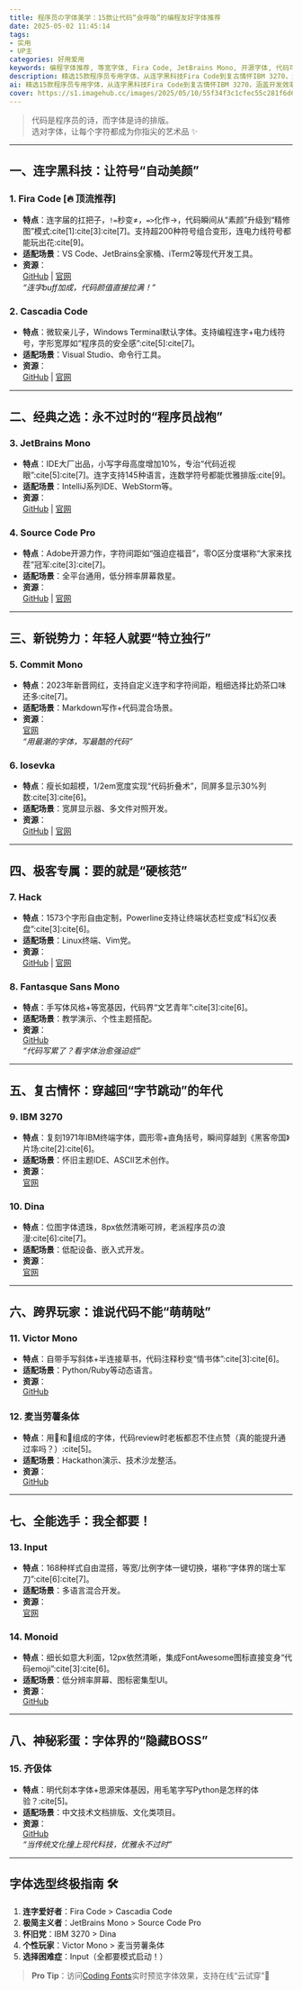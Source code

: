```yaml
---
title: 程序员の字体美学：15款让代码“会呼吸”的编程友好字体推荐
date: 2025-05-02 11:45:14
tags:
- 实用
- UP主
categories: 好用爱用
keywords: 编程字体推荐, 等宽字体, Fira Code, JetBrains Mono, 开源字体, 代码可读性, 开发者工具优化, 终端字体
description: 精选15款程序员专用字体，从连字黑科技Fira Code到复古情怀IBM 3270，涵盖开发效率提升、终端优化、个性展示等场景，附赠GitHub仓库和安装指南，让你的代码既专业又好看！
ai: 精选15款程序员专用字体，从连字黑科技Fira Code到复古情怀IBM 3270，涵盖开发效率提升、终端优化、个性展示等场景，附赠GitHub仓库和安装指南，让你的代码既专业又好看！
cover: https://s1.imagehub.cc/images/2025/05/10/55f34f3c1cfec55c281f6d6546bfa310.webp
---
```


> 代码是程序员的诗，而字体是诗的排版。  
> 选对字体，让每个字符都成为你指尖的艺术品 ✨

---

## 一、连字黑科技：让符号“自动美颜”

### 1. Fira Code [🔥 顶流推荐]

- **特点**：连字届的扛把子，`!=`秒变≠，`=>`化作→，代码瞬间从“素颜”升级到“精修图”模式:cite[1]:cite[3]:cite[7]。支持超200种符号组合变形，连电力线符号都能玩出花:cite[9]。
- **适配场景**：VS Code、JetBrains全家桶、iTerm2等现代开发工具。
- **资源**：  
  [GitHub](https://github.com/tonsky/FiraCode) | [官网](https://github.com/tonsky/FiraCode)  
  *“连字buff加成，代码颜值直接拉满！”*

### 2. Cascadia Code

- **特点**：微软亲儿子，Windows Terminal默认字体。支持编程连字+电力线符号，字形宽厚如“程序员的安全感”:cite[5]:cite[7]。
- **适配场景**：Visual Studio、命令行工具。
- **资源**：  
  [GitHub](https://github.com/microsoft/cascadia-code) | [官网](https://github.com/microsoft/cascadia-code)

---

## 二、经典之选：永不过时的“程序员战袍”

### 3. JetBrains Mono

- **特点**：IDE大厂出品，小写字母高度增加10%，专治“代码近视眼”:cite[5]:cite[7]。连字支持145种语言，连数学符号都能优雅排版:cite[9]。
- **适配场景**：IntelliJ系列IDE、WebStorm等。
- **资源**：  
  [GitHub](https://github.com/JetBrains/JetBrainsMono) | [官网](https://www.jetbrains.com/lp/mono/)

### 4. Source Code Pro

- **特点**：Adobe开源力作，字符间距如“强迫症福音”，零O区分度堪称“大家来找茬”冠军:cite[3]:cite[7]。
- **适配场景**：全平台通用，低分辨率屏幕救星。
- **资源**：  
  [GitHub](https://github.com/adobe-fonts/source-code-pro) | [官网](https://adobe-fonts.github.io/source-code-pro/)

---

## 三、新锐势力：年轻人就要“特立独行”

### 5. Commit Mono

- **特点**：2023年新晋网红，支持自定义连字和字符间距，粗细选择比奶茶口味还多:cite[7]。
- **适配场景**：Markdown写作+代码混合场景。
- **资源**：  
  [官网](https://commitmono.com/)  
  *“用最潮的字体，写最酷的代码”*

### 6. Iosevka

- **特点**：瘦长如超模，1/2em宽度实现“代码折叠术”，同屏多显示30%列数:cite[3]:cite[6]。
- **适配场景**：宽屏显示器、多文件对照开发。
- **资源**：  
  [GitHub](https://github.com/be5invis/Iosevka) | [官网](https://typeof.net/Iosevka/)

---

## 四、极客专属：要的就是“硬核范”

### 7. Hack

- **特点**：1573个字形自由定制，Powerline支持让终端状态栏变成“科幻仪表盘”:cite[3]:cite[6]。
- **适配场景**：Linux终端、Vim党。
- **资源**：  
  [GitHub](https://github.com/source-foundry/Hack) | [官网](https://sourcefoundry.org/hack/)

### 8. Fantasque Sans Mono

- **特点**：手写体风格+等宽基因，代码界“文艺青年”:cite[3]:cite[6]。
- **适配场景**：教学演示、个性主题搭配。
- **资源**：  
  [GitHub](https://github.com/belluzj/fantasque-sans)  
  *“代码写累了？看字体治愈强迫症”*

---

## 五、复古情怀：穿越回“字节跳动”的年代

### 9. IBM 3270

- **特点**：复刻1971年IBM终端字体，圆形零+直角括号，瞬间穿越到《黑客帝国》片场:cite[2]:cite[6]。
- **适配场景**：怀旧主题IDE、ASCII艺术创作。
- **资源**：  
  [官网](https://github.com/rbanffy/3270font)

### 10. Dina

- **特点**：位图字体遗珠，8px依然清晰可辨，老派程序员の浪漫:cite[6]:cite[7]。
- **适配场景**：低配设备、嵌入式开发。
- **资源**：  
  [官网](https://www.dcmembers.com/jibsen/download/61/)

---

## 六、跨界玩家：谁说代码不能“萌萌哒”

### 11. Victor Mono

- **特点**：自带手写斜体+半连接草书，代码注释秒变“情书体”:cite[3]:cite[6]。
- **适配场景**：Python/Ruby等动态语言。
- **资源**：  
  [GitHub](https://github.com/rubjo/victor-mono)

### 12. 麦当劳薯条体

- **特点**：用🍟和🍅组成的字体，代码review时老板都忍不住点赞（真的能提升通过率吗？）:cite[5]。
- **适配场景**：Hackathon演示、技术沙龙整活。
- **资源**：  
  [GitHub](https://github.com/mcdtaiwan/McDonalds_Fries_Font)

---

## 七、全能选手：我全都要！

### 13. Input

- **特点**：168种样式自由混搭，等宽/比例字体一键切换，堪称“字体界的瑞士军刀”:cite[6]:cite[7]。
- **适配场景**：多语言混合开发。
- **资源**：  
  [官网](https://input.djr.com/)

### 14. Monoid

- **特点**：细长如意大利面，12px依然清晰，集成FontAwesome图标直接变身“代码emoji”:cite[3]:cite[6]。
- **适配场景**：低分辨率屏幕、图标密集型UI。
- **资源**：  
  [GitHub](https://github.com/larsenwork/monoid)

---

## 八、神秘彩蛋：字体界的“隐藏BOSS”

### 15. 齐伋体

- **特点**：明代刻本字体+思源宋体基因，用毛笔字写Python是怎样的体验？:cite[5]。
- **适配场景**：中文技术文档排版、文化类项目。
- **资源**：  
  [GitHub](https://github.com/LingDong-/qiji-font)  
  *“当传统文化撞上现代科技，优雅永不过时”*

---

## 字体选型终极指南 🛠️

1. **连字爱好者**：Fira Code > Cascadia Code
2. **极简主义者**：JetBrains Mono > Source Code Pro
3. **怀旧党**：IBM 3270 > Dina
4. **个性玩家**：Victor Mono > 麦当劳薯条体
5. **选择困难症**：Input（全都要模式启动！）

> **Pro Tip**：访问[Coding Fonts](https://coding-fonts.pages.dev/)实时预览字体效果，支持在线“云试穿”👔
